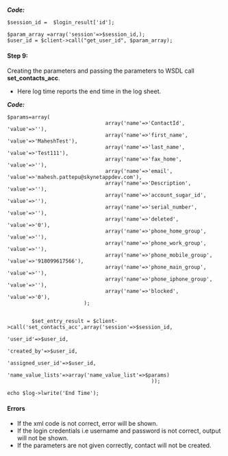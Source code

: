 **_Code:_**
	
```
$session_id =  $login_result['id'];

$param_array =array('session'=>$session_id,);
$user_id = $client->call("get_user_id", $param_array);

```

#### Step 9:

Creating the parameters and passing the parameters to WSDL call **set_contacts_acc**.

- Here log time reports the end time in the log sheet.

**_Code:_**
	
```
$params=array(
								array('name'=>'ContactId', 'value'=>''),   
                                array('name'=>'first_name', 'value'=>'MaheshTest'),     
								array('name'=>'last_name', 'value'=>'Test111'),
								array('name'=>'fax_home', 'value'=>''),   
								array('name'=>'email', 'value'=>'mahesh.pattepu@skynetappdev.com'),
								array('name'=>'Description', 'value'=>''),   
								array('name'=>'account_sugar_id', 'value'=>''),   
								array('name'=>'serial_number', 'value'=>''),      
								array('name'=>'deleted', 'value'=>'0'),   	                               
								array('name'=>'phone_home_group', 'value'=>''),  
								array('name'=>'phone_work_group', 'value'=>''), 
								array('name'=>'phone_mobile_group', 'value'=>'918099617566'), 
								array('name'=>'phone_main_group', 'value'=>''), 
								array('name'=>'phone_iphone_group', 'value'=>''), 
								array('name'=>'blocked', 'value'=>'0'),                               
                         );
						 
		
		$set_entry_result = $client->call('set_contacts_acc',array('session'=>$session_id,
																	'user_id'=>$user_id,
                                                                    'created_by'=>$user_id,
																	'assigned_user_id'=>$user_id,
                                                                   	'name_value_lists'=>array('name_value_list'=>$params)
                                               ));

echo $log->lwrite('End Time');
 ```
 


#### Errors

- If the xml code is not correct, error will be shown.
- If the login credentials i.e username and password is not correct, output will not be shown.
- If the parameters are not given correctly, contact will not be created.



